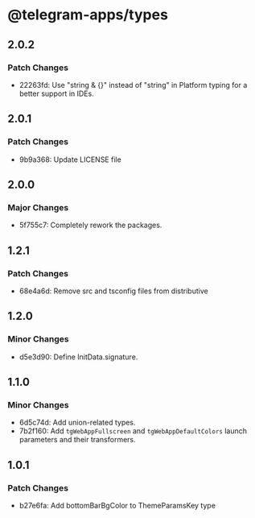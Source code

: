 # @telegram-apps/types

## 2.0.2

### Patch Changes

- 22263fd: Use "string & {}" instead of "string" in Platform typing for a better support in IDEs.

## 2.0.1

### Patch Changes

- 9b9a368: Update LICENSE file

## 2.0.0

### Major Changes

- 5f755c7: Completely rework the packages.

## 1.2.1

### Patch Changes

- 68e4a6d: Remove src and tsconfig files from distributive

## 1.2.0

### Minor Changes

- d5e3d90: Define InitData.signature.

## 1.1.0

### Minor Changes

- 6d5c74d: Add union-related types.
- 7b2f160: Add `tgWebAppFullscreen` and `tgWebAppDefaultColors` launch parameters and their transformers.

## 1.0.1

### Patch Changes

- b27e6fa: Add bottomBarBgColor to ThemeParamsKey type
